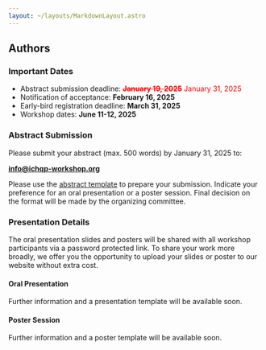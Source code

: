 ```yaml
---
layout: ~/layouts/MarkdownLayout.astro
---
```


## Authors

### Important Dates

- Abstract submission deadline: <span style="color:red;text-decoration:line-through;">**January 19, 2025**</span> <span style="color:red;">January 31, 2025</span>
- Notification of acceptance: **February 16, 2025**
- Early-bird registration deadline: **March 31, 2025**
- Workshop dates: **June 11-12, 2025**

### Abstract Submission

Please submit your abstract (max. 500 words) by January 31, 2025 to:

**info@ichqp-workshop.org**

Please use the [abstract template](/documents/abstract-template.docx) to prepare your submission.
Indicate your preference for an oral presentation or a poster session.
Final decision on the format will be made by the organizing committee.

### Presentation Details

The oral presentation slides and posters will be shared with all workshop participants via a password protected link.
To share your work more broadly, we offer you the opportunity to upload your slides or poster to our website without extra cost.

#### Oral Presentation

<!-- When preparing the presentation, please plan for a 15-minute speech followed by 5 minutes for Q&A. -->

Further information and a presentation template will be available soon.

#### Poster Session

<!-- Each poster will be presented as part of a guided tour, with a maximum of 5 minutes allocated per poster. -->

Further information and a poster template will be available soon.
